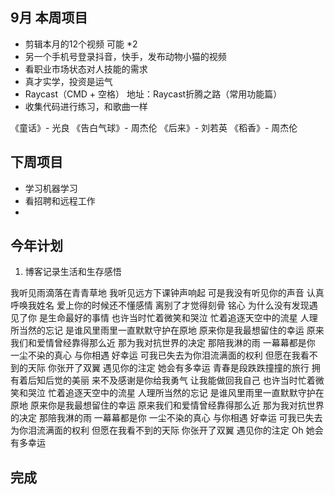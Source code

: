 ## 9月 本周项目

- 剪辑本月的12个视频 可能 *2
- 另一个手机号登录抖音，快手，发布动物小猫的视频
- 看职业市场状态对人技能的需求
- 真才实学，投资是运气
- Raycast（CMD + 空格）
地址：Raycast折腾之路（常用功能篇）
- 收集代码进行练习，和歌曲一样

《童话》- 光良
《告白气球》- 周杰伦
《后来》- 刘若英
《稻香》- 周杰伦

## 下周项目
- 学习机器学习
- 看招聘和远程工作
-

## 今年计划

1. 博客记录生活和生存感悟


我听见雨滴落在青青草地
我听见远方下课钟声响起
可是我没有听见你的声音
认真 呼唤我姓名
爱上你的时候还不懂感情
离别了才觉得刻骨 铭心
为什么没有发现遇见了你
是生命最好的事情
也许当时忙着微笑和哭泣
忙着追逐天空中的流星
人理所当然的忘记
是谁风里雨里一直默默守护在原地
原来你是我最想留住的幸运
原来我们和爱情曾经靠得那么近
那为我对抗世界的决定
那陪我淋的雨
一幕幕都是你 一尘不染的真心
与你相遇 好幸运
可我已失去为你泪流满面的权利
但愿在我看不到的天际
你张开了双翼
遇见你的注定 她会有多幸运
青春是段跌跌撞撞的旅行
拥有着后知后觉的美丽
来不及感谢是你给我勇气
让我能做回我自己
也许当时忙着微笑和哭泣
忙着追逐天空中的流星
人理所当然的忘记
是谁风里雨里一直默默守护在原地
原来你是我最想留住的幸运
原来我们和爱情曾经靠得那么近
那为我对抗世界的决定
那陪我淋的雨
一幕幕都是你 一尘不染的真心
与你相遇 好幸运
可我已失去为你泪流满面的权利
但愿在我看不到的天际
你张开了双翼
遇见你的注定
Oh 她会有多幸运 
## 完成

<!-- - 安装 v2ray 服务器 -->
<!-- - edge 侧边栏 网页 没法调用插件，处理不了 -->
